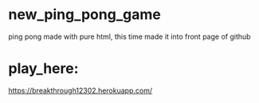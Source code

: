 # new_ping_pong_game
ping pong made with pure html, this time made it into front page of github
# play_here:
https://breakthrough12302.herokuapp.com/
